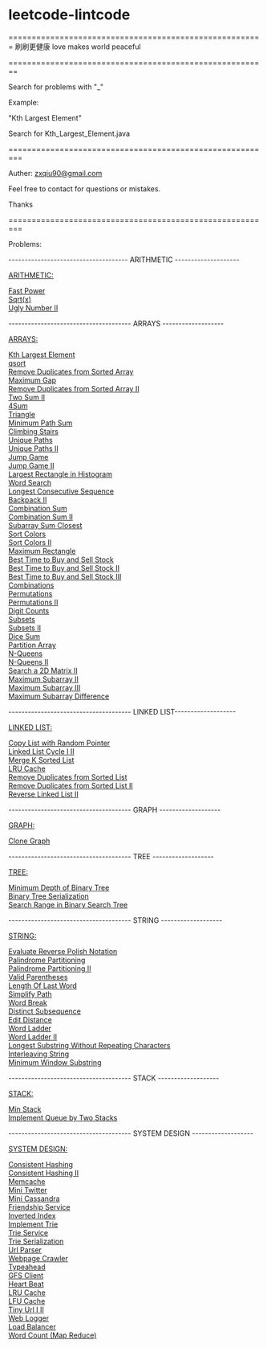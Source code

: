 # leetcode-lintcode
=======================================================
刷刷更健康
love makes world peaceful

========================================================

Search for problems with "_"

Example:

"Kth Largest Element"

Search for Kth_Largest_Element.java



=========================================================

Auther: zxqiu90@gmail.com

Feel free to contact for questions or mistakes.

Thanks


=========================================================


Problems:

------------------------------------- ARITHMETIC --------------------

<a href="https://github.com/zxqiu/leetcode-lintcode/blob/master/arithmetic/">ARITHMETIC:</a></br>

<a href="https://github.com/zxqiu/leetcode-lintcode/blob/master/arithmetic/Fast_Power.java">Fast Power</a></br>
<a href="https://github.com/zxqiu/leetcode-lintcode/blob/master/arithmetic/Sqrt(x).java">Sqrt(x)</a></br>
<a href="https://github.com/zxqiu/leetcode-lintcode/blob/master/arithmetic/Ugly_Number_II.java">Ugly Number II</a></br>


-------------------------------------- ARRAYS -------------------

<a href="https://github.com/zxqiu/leetcode-lintcode/blob/master/arrays/">ARRAYS:</a></br>

<a href="https://github.com/zxqiu/leetcode-lintcode/blob/master/arrays/Kth_Largest_Element.java">Kth Largest Element</a></br>
<a href="https://github.com/zxqiu/leetcode-lintcode/blob/master/arrays/qsort.java">qsort</a></br>
<a href="https://github.com/zxqiu/leetcode-lintcode/blob/master/arrays/Remove_Duplicates_from_Sorted_Array.java">Remove Duplicates from Sorted Array</a></br>
<a href="https://github.com/zxqiu/leetcode-lintcode/blob/master/arrays/Maximum_Gap.java">Maximum Gap</a></br>
<a href="https://github.com/zxqiu/leetcode-lintcode/blob/master/arrays/Remove_Duplicates_from_Sorted_Array_II.java">Remove Duplicates from Sorted Array II</a></br>
<a href="https://github.com/zxqiu/leetcode-lintcode/blob/master/arrays/Two_Sum_II.java">Two Sum II</a></br>
<a href="https://github.com/zxqiu/leetcode-lintcode/blob/master/arrays/4Sum.java">4Sum</a></br>
<a href="https://github.com/zxqiu/leetcode-lintcode/blob/master/arrays/Triangle.java">Triangle</a></br>
<a href="https://github.com/zxqiu/leetcode-lintcode/blob/master/arrays/Minimum_Path_Sum.java">Minimum Path Sum</a></br>
<a href="https://github.com/zxqiu/leetcode-lintcode/blob/master/arrays/Climbing_Stairs.java">Climbing Stairs</a></br>
<a href="https://github.com/zxqiu/leetcode-lintcode/blob/master/arrays/Unique_Paths.java">Unique Paths</a></br>
<a href="https://github.com/zxqiu/leetcode-lintcode/blob/master/arrays/Unique_Paths_II.java">Unique Paths II</a></br>
<a href="https://github.com/zxqiu/leetcode-lintcode/blob/master/arrays/Jump_Game.java">Jump Game</a></br>
<a href="https://github.com/zxqiu/leetcode-lintcode/blob/master/arrays/Jump_Game_II.java">Jump Game II</a></br>
<a href="https://github.com/zxqiu/leetcode-lintcode/blob/master/arrays/Largest_Rectangle_in_Histogram.java">Largest Rectangle in Histogram</a></br>
<a href="https://github.com/zxqiu/leetcode-lintcode/blob/master/arrays/Word_Search.java">Word Search</a></br>
<a href="https://github.com/zxqiu/leetcode-lintcode/blob/master/arrays/Longest_Consecutive_Sequence.java">Longest Consecutive Sequence</a></br>
<a href="https://github.com/zxqiu/leetcode-lintcode/blob/master/arrays/Backpack_II.java">Backpack II</a></br>
<a href="https://github.com/zxqiu/leetcode-lintcode/blob/master/arrays/Combination_Sum.java">Combination Sum</a></br>
<a href="https://github.com/zxqiu/leetcode-lintcode/blob/master/arrays/Combination_Sum_II.java">Combination Sum II</a></br>
<a href="https://github.com/zxqiu/leetcode-lintcode/blob/master/arrays/Subarray_Sum_Closest.java">Subarray Sum Closest</a></br>
<a href="https://github.com/zxqiu/leetcode-lintcode/blob/master/arrays/Sort_Colors.java">Sort Colors</a></br>
<a href="https://github.com/zxqiu/leetcode-lintcode/blob/master/arrays/Sort_Colors_II.java">Sort Colors II</a></br>
<a href="https://github.com/zxqiu/leetcode-lintcode/blob/master/arrays/Maximum_Rectangle.java">Maximum Rectangle</a></br>
<a href="https://github.com/zxqiu/leetcode-lintcode/blob/master/arrays/Best_Time_to_Buy_and_Sell_Stock.java">Best Time to Buy and Sell Stock</a></br>
<a href="https://github.com/zxqiu/leetcode-lintcode/blob/master/arrays/Best_Time_to_Buy_and_Sell_Stock_II.java">Best Time to Buy and Sell Stock II</a></br>
<a href="https://github.com/zxqiu/leetcode-lintcode/blob/master/arrays/Best_Time_to_Buy_and_Sell_Stock_III.java">Best Time to Buy and Sell Stock III</a></br>
<a href="https://github.com/zxqiu/leetcode-lintcode/blob/master/arrays/Combinations.java">Combinations</a></br>
<a href="https://github.com/zxqiu/leetcode-lintcode/blob/master/arrays/Permutations.java">Permutations</a></br>
<a href="https://github.com/zxqiu/leetcode-lintcode/blob/master/arrays/Permutations_II.java">Permutations II</a></br>
<a href="https://github.com/zxqiu/leetcode-lintcode/blob/master/arrays/Digit_Counts.java">Digit Counts</a></br>
<a href="https://github.com/zxqiu/leetcode-lintcode/blob/master/arrays/Subsets.java">Subsets</a></br>
<a href="https://github.com/zxqiu/leetcode-lintcode/blob/master/arrays/Subsets_II.java">Subsets II</a></br>
<a href="https://github.com/zxqiu/leetcode-lintcode/blob/master/arrays/Dice_Sum.java">Dice Sum</a></br>
<a href="https://github.com/zxqiu/leetcode-lintcode/blob/master/arrays/Dice_Sum.java">Partition Array</a></br>
<a href="https://github.com/zxqiu/leetcode-lintcode/blob/master/arrays/N_Queens.java">N-Queens</a></br>
<a href="https://github.com/zxqiu/leetcode-lintcode/blob/master/arrays/N_Queens_II.java">N-Queens II</a></br>
<a href="https://github.com/zxqiu/leetcode-lintcode/blob/master/arrays/Search_a_2D_Matrix_II.java">Search a 2D Matrix II</a></br>
<a href="https://github.com/zxqiu/leetcode-lintcode/blob/master/arrays/Maximun_Subarray_II.java">Maximum Subarray II</a></br>
<a href="https://github.com/zxqiu/leetcode-lintcode/blob/master/arrays/Maximun_Subarray_III.java">Maximum Subarray III</a></br>
<a href="https://github.com/zxqiu/leetcode-lintcode/blob/master/arrays/Maximun_Subarray_Difference.java">Maximum Subarray Difference</a></br>

-------------------------------------- LINKED LIST-------------------

<a href="https://github.com/zxqiu/leetcode-lintcode/blob/master/linked%20list/">LINKED LIST:</a></br>

<a href="https://github.com/zxqiu/leetcode-lintcode/blob/master/linked%20list/Copy_List_with_Random_Pointer.java">Copy List with Random Pointer</a></br>
<a href="https://github.com/zxqiu/leetcode-lintcode/blob/master/linked%20list/Linked_List_Cycle_I_II.java">Linked List Cycle I II</a></br>
<a href="https://github.com/zxqiu/leetcode-lintcode/blob/master/linked%20list/Merge_K_Sorted_List.java">Merge K Sorted List</a></br>
<a href="https://github.com/zxqiu/leetcode-lintcode/blob/master/linked%20list/LRU_Cache.java">LRU Cache</a></br>
<a href="https://github.com/zxqiu/leetcode-lintcode/blob/master/linked%20list/Remove_Duplicates_from_Sorted_List.java">Remove Duplicates from Sorted List</a></br>
<a href="https://github.com/zxqiu/leetcode-lintcode/blob/master/linked%20list/Remove_Duplicates_from_Sorted_List_II.java">Remove Duplicates from Sorted List II</a></br>
<a href="https://github.com/zxqiu/leetcode-lintcode/blob/master/linked%20list/Reverse_Linked_List_II.java">Reverse Linked List II</a></br>

-------------------------------------- GRAPH -------------------

<a href="https://github.com/zxqiu/leetcode-lintcode/blob/master/graph/">GRAPH:</a></br>

<a href="https://github.com/zxqiu/leetcode-lintcode/blob/master/graph/Clone_Graph.java">Clone Graph</a></br>

-------------------------------------- TREE -------------------

<a href="https://github.com/zxqiu/leetcode-lintcode/blob/master/tree/">TREE:</a></br>

<a href="https://github.com/zxqiu/leetcode-lintcode/blob/master/tree/Minimum_Depth_of_Binary_Tree.java">Minimum Depth of Binary Tree</a></br>
<a href="https://github.com/zxqiu/leetcode-lintcode/blob/master/tree/Binary_Tree_Serialization.java">Binary Tree Serialization</a></br>
<a href="https://github.com/zxqiu/leetcode-lintcode/blob/master/tree/Search_Range_in_Binary_Search_Tree.java">Search Range in Binary Search Tree</a></br>

-------------------------------------- STRING -------------------

<a href="https://github.com/zxqiu/leetcode-lintcode/blob/master/string/">STRING:</a></br>

<a href="https://github.com/zxqiu/leetcode-lintcode/blob/master/string/Evaluate_Reverse_Polish_Notation.java">Evaluate Reverse Polish Notation</a></br>
<a href="https://github.com/zxqiu/leetcode-lintcode/blob/master/string/Palindrome_Partitioning.java">Palindrome Partitioning</a></br>
<a href="https://github.com/zxqiu/leetcode-lintcode/blob/master/string/Palindrome_Partitioning_II.java">Palindrome Partitioning II</a></br>
<a href="https://github.com/zxqiu/leetcode-lintcode/blob/master/string/Valid_Parentheses.java">Valid Parentheses</a></br>
<a href="https://github.com/zxqiu/leetcode-lintcode/blob/master/string/Length_Of_Last_Word.java">Length Of Last Word</a></br>
<a href="https://github.com/zxqiu/leetcode-lintcode/blob/master/string/Simplify_Path.java">Simplify Path</a></br>
<a href="https://github.com/zxqiu/leetcode-lintcode/blob/master/string/Word_Break.java">Word Break</a></br>
<a href="https://github.com/zxqiu/leetcode-lintcode/blob/master/string/Distinct_Subsequence.java">Distinct Subsequence</a></br>
<a href="https://github.com/zxqiu/leetcode-lintcode/blob/master/string/Edit_Distance.java">Edit Distance</a></br>
<a href="https://github.com/zxqiu/leetcode-lintcode/blob/master/string/Word_Ladder.java">Word Ladder</a></br>
<a href="https://github.com/zxqiu/leetcode-lintcode/blob/master/string/Word_Ladder_II.java">Word Ladder II</a></br>
<a href="https://github.com/zxqiu/leetcode-lintcode/blob/master/string/Longest_Substring_Without_Repeating_Characters.java">Longest Substring Without Repeating Characters</a></br>
<a href="https://github.com/zxqiu/leetcode-lintcode/blob/master/string/Interleaving_String.java">Interleaving String</a></br>
<a href="https://github.com/zxqiu/leetcode-lintcode/blob/master/string/Minimum_Window_Substring.java">Minimum Window Substring</a></br>

-------------------------------------- STACK -------------------

<a href="https://github.com/zxqiu/leetcode-lintcode/blob/master/stack/">STACK:</a></br>

<a href="https://github.com/zxqiu/leetcode-lintcode/blob/master/stack/Min_Stack.java">Min Stack</a></br>
<a href="https://github.com/zxqiu/leetcode-lintcode/blob/master/stack/Implement_Queue_by_Two_Stacks.java">Implement Queue by Two Stacks</a></br>

-------------------------------------- SYSTEM DESIGN -------------------

<a href="https://github.com/zxqiu/leetcode-lintcode/blob/master/system%20design/">SYSTEM DESIGN:</a></br>

<a href="https://github.com/zxqiu/leetcode-lintcode/blob/master/system%20design/Consistent_Hashing.java">Consistent Hashing</a></br>
<a href="https://github.com/zxqiu/leetcode-lintcode/blob/master/system%20design/Consistent_Hashing_II.java">Consistent Hashing II</a></br>
<a href="https://github.com/zxqiu/leetcode-lintcode/blob/master/system%20design/Memcache.java">Memcache</a></br>
<a href="https://github.com/zxqiu/leetcode-lintcode/blob/master/system%20design/Mini_Twitter.java">Mini Twitter</a></br>
<a href="https://github.com/zxqiu/leetcode-lintcode/blob/master/system%20design/Mini_Cassandra.java">Mini Cassandra</a></br>
<a href="https://github.com/zxqiu/leetcode-lintcode/blob/master/system%20design/Friendship_Service.java">Friendship Service</a></br>
<a href="https://github.com/zxqiu/leetcode-lintcode/blob/master/system%20design/Inverted_Index.java">Inverted Index</a></br>
<a href="https://github.com/zxqiu/leetcode-lintcode/blob/master/system%20design/Implement_Trie.java">Implement Trie</a></br>
<a href="https://github.com/zxqiu/leetcode-lintcode/blob/master/system%20design/Trie_Service.java">Trie Service</a></br>
<a href="https://github.com/zxqiu/leetcode-lintcode/blob/master/system%20design/Trie_Serialization.java">Trie Serialization</a></br>
<a href="https://github.com/zxqiu/leetcode-lintcode/blob/master/system%20design/Url_Parser.java">Url Parser</a></br>
<a href="https://github.com/zxqiu/leetcode-lintcode/blob/master/system%20design/Webpage_Crawler.java">Webpage Crawler</a></br>
<a href="https://github.com/zxqiu/leetcode-lintcode/blob/master/system%20design/Typeahead.java">Typeahead</a></br>
<a href="https://github.com/zxqiu/leetcode-lintcode/blob/master/system%20design/GFS_Client.java">GFS Client</a></br>
<a href="https://github.com/zxqiu/leetcode-lintcode/blob/master/system%20design/Heart_Beat.java">Heart Beat</a></br>
<a href="https://github.com/zxqiu/leetcode-lintcode/blob/master/system%20design/LRU_Cache.java">LRU Cache</a></br>
<a href="https://github.com/zxqiu/leetcode-lintcode/blob/master/system%20design/LFU_Cache.java">LFU Cache</a></br>
<a href="https://github.com/zxqiu/leetcode-lintcode/blob/master/system%20design/Tiny_Url_I_II.java">Tiny Url I II</a></br>
<a href="https://github.com/zxqiu/leetcode-lintcode/blob/master/system%20design/Web_Logger.java">Web Logger</a></br>
<a href="https://github.com/zxqiu/leetcode-lintcode/blob/master/system%20design/Load_Balancer.java">Load Balancer</a></br>
<a href="https://github.com/zxqiu/leetcode-lintcode/blob/master/system%20design/Word_Count_(Map_Reduce).java">Word Count (Map Reduce)</a></br>
